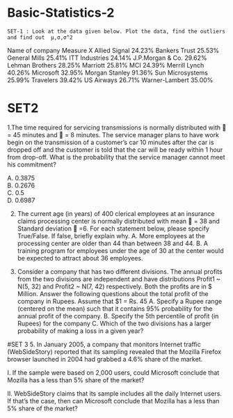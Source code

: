 # Basic-Statistics-2
	SET-1 : Look at the data given below. Plot the data, find the outliers and find out  μ,σ,σ^2

Name of company	Measure X
Allied Signal	24.23%
Bankers Trust	25.53%
General Mills	25.41%
ITT Industries	24.14%
J.P.Morgan & Co.	29.62%
Lehman Brothers	28.25%
Marriott	25.81%
MCI	24.39%
Merrill Lynch	40.26%
Microsoft	32.95%
Morgan Stanley	91.36%
Sun Microsystems	25.99%
Travelers	39.42%
US Airways	26.71%
Warner-Lambert	35.00%

# SET2
 1.The time required for servicing transmissions is normally distributed with  = 45 minutes and  = 8 minutes. 
 The service manager plans to have work begin on the transmission of a customer’s car 10 minutes after the car is dropped off 
 and the customer is told that the car will be ready within 1 hour from drop-off. What is the probability that the service 
 manager cannot meet his commitment? 

A.	0.3875   
B.	0.2676   
C.	0.5   
D.	0.6987 

 2.	The current age (in years) of 400 clerical employees at an insurance claims processing center is normally distributed 
 with mean  = 38 and Standard deviation  =6. For each statement below, please specify True/False. If false, briefly 
 explain why.
 A.	More employees at the processing center are older than 44 than between 38 and 44.
 B.	A training program for employees under the age of 30 at the center would be expected to attract about 36 employees.

5.	Consider a company that has two different divisions. The annual profits from the two divisions are independent and have distributions Profit1 ~ N(5, 32) and Profit2 ~ N(7, 42) respectively. Both the profits are in $ Million. Answer the following questions about the total profit of the company in Rupees. Assume that $1 = Rs. 45
A.	Specify a Rupee range (centered on the mean) such that it contains 95% probability for the annual profit of the company.
B.	Specify the 5th percentile of profit (in Rupees) for the company
C.	Which of the two divisions has a larger probability of making a loss in a given year?

#SET 3
5.	In January 2005, a company that monitors Internet traffic (WebSideStory) reported that its sampling revealed that the Mozilla Firefox browser launched in 2004 had grabbed a 4.6% share of the market.

I.	If the sample were based on 2,000 users, could Microsoft conclude that Mozilla has a less than 5% share of the market?

II.	WebSideStory claims that its sample includes all the daily Internet users. If that’s the case, then can Microsoft conclude that Mozilla has a less than 5% share of the market?



